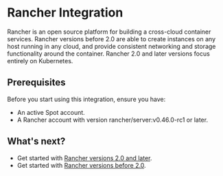 # Rancher Integration

Rancher is an open source platform for building a cross-cloud container services. Rancher versions before 2.0 are able to create instances on any host running in any cloud, and provide consistent networking and storage functionality around the container. Rancher 2.0 and later versions focus entirely on Kubernetes.

## Prerequisites

Before you start using this integration, ensure you have:

- An active Spot account.
- A Rancher account with version rancher/server:v0.46.0-rc1 or later.

## What's next?

- Get started with [Rancher versions 2.0 and later](elastigroup/tools-integrations/rancher/rancher-versions-20-and-later).
- Get started with [Rancher versions before 2.0](elastigroup/tools-integrations/rancher/rancher-versions-before-20).
